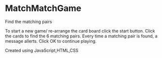 # MatchMatchGame
Find the matching pairs

To start a new game/ re-arrange the card board click the start button.
Click the cards to find the 6 matching pairs.
Every time a matching pair is found, a message allerts. Click OK to continue playing.

Created using JavaScript,HTML,CSS
